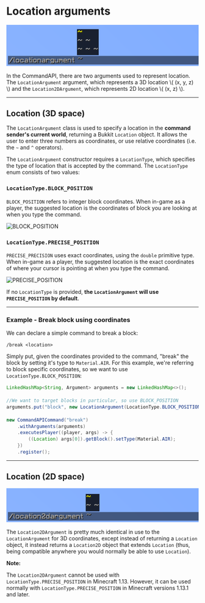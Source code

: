 # Location arguments

![](./images/arguments/loc.png)

In the CommandAPI, there are two arguments used to represent location. The `LocationArgument` argument, which represents a 3D location \\( (x, y, z) \\) and the `Location2DArgument`, which represents 2D location \\( (x, z) \\). 

-----

## Location (3D space)

The `LocationArgument` class is used to specify a location in the **command sender's current world**, returning a Bukkit `Location` object. It allows the user to enter three numbers as coordinates, or use relative coordinates (i.e. the `~` and `^` operators).

The `LocationArgument` constructor requires a `LocationType`, which specifies the type of location that is accepted by the command. The `LocationType` enum consists of two values:

### `LocationType.BLOCK_POSITION`
`BLOCK_POSITION` refers to integer block coordinates. When in-game as a player, the suggested location is the coordinates of block you are looking at when you type the command.

![BLOCK_POSITION](https://user-images.githubusercontent.com/42968178/50574833-92ef9e00-0df0-11e9-9ae5-59235b1bb8cb.png)

### `LocationType.PRECISE_POSITION`
`PRECISE_PRECISION` uses exact coordinates, using the `double` primitive type. When in-game as a player, the suggested location is the exact coordinates of where your cursor is pointing at when you type the command.

 ![PRECISE_POSITION](https://user-images.githubusercontent.com/42968178/50574841-b6b2e400-0df0-11e9-9003-481b139d190f.png)

If no `LocationType` is provided, **the `LocationArgument` will use `PRECISE_POSITION` by default**.

-----

<div class="example">

### Example - Break block using coordinates

We can declare a simple command to break a block:

```
/break <location>
```

Simply put, given the coordinates provided to the command, "break" the block by setting it's type to `Material.AIR`. For this example, we're referring to block specific coordinates, so we want to use `LocationType.BLOCK_POSITION`:

```java
LinkedHashMap<String, Argument> arguments = new LinkedHashMap<>();

//We want to target blocks in particular, so use BLOCK_POSITION
arguments.put("block", new LocationArgument(LocationType.BLOCK_POSITION));

new CommandAPICommand("break")
    .withArguments(arguments)
    .executesPlayer((player, args) -> {
        ((Location) args[0]).getBlock().setType(Material.AIR);
    })
    .register();
```

</div>

-----

## Location (2D space)

![](./images/arguments/loc2d.png)

The `Location2DArgument` is pretty much identical in use to the `LocationArgument` for 3D coordinates, except instead of returning a `Location` object, it instead returns a `Location2D` object that extends `Location` (thus, being compatible anywhere you would normally be able to use `Location`).

<div class="warning">

**Note:**

The `Location2DArgument` cannot be used with `LocationType.PRECISE_POSITION` in Minecraft 1.13. However, it can be used normally with `LocationType.PRECISE_POSITION` in Minecraft versions 1.13.1 and later.

</div>